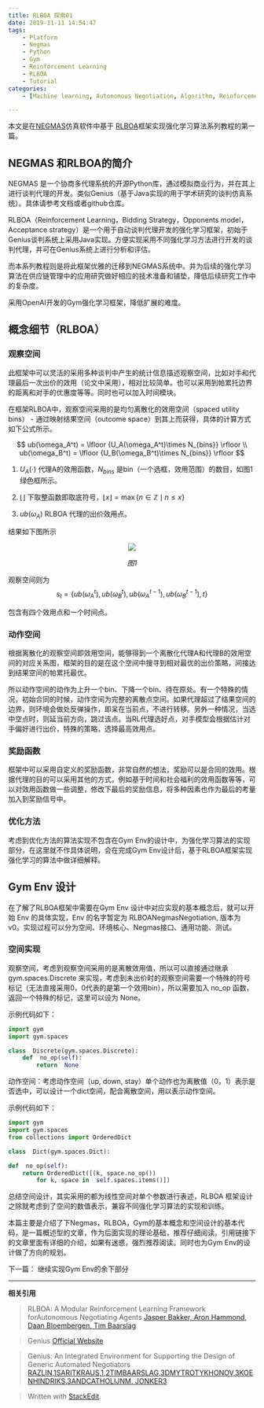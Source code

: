```yaml
---
title: RLBOA 探索01
date: 2019-11-11 14:54:47
tags:
	- Platform
	- Negmas
	- Python
	- Gym
	- Reinforcement Learning
	- RLBOA
	- Tutorial
categories:
	- [Machine learning, Autonomous Negotiation, Algorithm, Reinforcement Learning]

---
```


本文是在[NEGMAS][2]仿真软件中基于 [RLBOA][1]框架实现强化学习算法系列教程的第一篇。

## NEGMAS 和RLBOA的简介

NEGMAS 是一个协商多代理系统的开源Python库，通过模拟商业行为，并在其上进行谈判代理的开发。类似Genius（基于Java实现的用于学术研究的谈判仿真系统）。具体请参考文档或者github仓库。

RLBOA（Reinforcement Learning，Bidding Strategy，Opponents model， Acceptance strategy）是一个用于自动谈判代理开发的强化学习框架，初始于Genius谈判系统上采用Java实现。方便实现采用不同强化学习方法进行开发的谈判代理，并可在Genius系统上进行分析和评估。

而本系列教程则是将此框架优雅的迁移到NEGMAS系统中。并为后续的强化学习算法在供应链管理中的应用研究做好相应的技术准备和铺垫，降低后续研究工作中的复杂度。

采用OpenAI开发的Gym强化学习框架，降低扩展的难度。

<!--more-->

## 概念细节（RLBOA）

### 观察空间

此框架中可以灵活的采用多种谈判中产生的统计信息描述观察空间，比如对手和代理最后一次出价的效用（论文中采用），相对比较简单。也可以采用到帕累托边界的距离和对手的优惠度等等。同时也可以加入时间模块。

在框架RLBOA中，观察空间采用的是均匀离散化的效用空间（spaced utility bins） - 通过映射结果空间（outcome space）到其上而获得，具体的计算方式如下公式所示。

$$
ub(\omega_A^t) = \lfloor {U_A(\omega_A^t)\times N_{bins}} \rfloor \\
ub(\omega_B^t) = \lfloor {U_B(\omega_B^t)\times N_{bins}} \rfloor
$$

1. $U_A(\cdot)$ 代理A的效用函数，$N_{bins}$ 是bin（一个选框，效用范围）的数目，如图1绿色框所示。

2. $\lfloor \rfloor$ 下取整函数即取底符号，$\lfloor x \rfloor = \max\{n\in \mathbb{Z} \mid n\leq x\}$

3. $ub(\omega_A)$ RLBOA 代理的出价效用点。

结果如下图所示

<p align="center">
	<img src="https://i.loli.net/2019/11/12/n7G4Hh19FyX3jgE.png"/>
</p>
<p align="center">
	<em>图1</em>
</p>

观察空间则为 $$s_t = \{ub(\omega_A^t), ub(\omega_B^t), ub(\omega_A^{t-1}), ub(\omega_B^{t-1}), t \}$$

包含有四个效用点和一个时间点。

### 动作空间

根据离散化的观察空间即效用空间，能够得到一个离散化代理A和代理B的效用空间的对应关系图，框架的目的是在这个空间中搜寻到相对最优的出价策略，间接达到结果空间的帕累托最优。

所以动作空间的动作为上升一个bin、下降一个bin、待在原处。有一个特殊的情况，初始合同的时候，动作空间为完整的离散点空间。如果代理超过了结果空间的边界，则环境会做处反弹操作，即呆在当前点，不进行转移。另外一种情况，当选中空点时，则延当前方向，跳过该点。当RL代理选好点，对手模型会根据估计对手偏好进行出价，特殊的策略，选择最高效用点。

### 奖励函数

框架中可以采用自定义的奖励函数，非常自然的想法，奖励可以是合同的效用。根据代理的目的可以采用其他的方式，例如基于时间和社会福利的效用函数等等，可以对效用函数做一些调整，修改下最后的奖励信息，将多种因素也作为最后的考量加入到奖励信号中。

### 优化方法

考虑到优化方法的算法实现不包含在Gym Env的设计中，为强化学习算法的实现部分，在这里就不作具体说明，会在完成Gym Env设计后，基于RLBOA框架实现强化学习的算法中做详细解释。

## Gym Env 设计

在了解了RLBOA框架中需要在Gym Env 设计中对应实现的基本概念后，就可以开始 Env 的具体实现，Env 的名字暂定为 RLBOANegmasNegotiation, 版本为v0。实现过程可以分为空间、环境核心、Negmas接口、通用功能、测试。

### 空间实现

观察空间，考虑到观察空间采用的是离散效用值，所以可以直接通过继承gym.spaces.Discrete 来实现，考虑到未出价时的观察空间需要一个特殊的符号标记（无法直接采用0，0代表的是第一个效用bin），所以需要加入 no_op 函数，返回一个特殊的标记，这里可以设为 None。

示例代码如下：

```python
import gym
import gym.spaces

class  Discrete(gym.spaces.Discrete):
	def  no_op(self):
		return  None
```

动作空间：考虑动作空间（up, down, stay）单个动作也为离散值（0，1）表示是否选中，可以设计一个dict空间，配合离散空间，用以表示动作空间。

示例代码如下：

```python
import gym
import gym.spaces
from collections import OrderedDict

class  Dict(gym.spaces.Dict):

def  no_op(self):
	return OrderedDict([(k, space.no_op())
		for k, space in  self.spaces.items()])
```

总结空间设计，其实采用的都为线性空间对单个参数进行表述，RLBOA 框架设计之除就考虑到了空间的数值表示，兼容不同强化学习算法的实现和训练。

本篇主要是介绍了下Negmas，RLBOA，Gym的基本概念和空间设计的基本代码，是一篇概述型的文章，作为后面实现的理论基础，推荐仔细阅读。引用链接下的文章里面有详细的介绍，如果有迷惑，强烈推荐阅读。同时也为Gym Env的设计做了方向的规划。

下一篇： 继续实现Gym Env的余下部分

--------------------------------------------------------------------------------------------------------------

**相关引用**

> RLBOA: A Modular Reinforcement Learning Framework forAutonomous Negotiating Agents
> [Jasper Bakker, Aron Hammond, Daan Bloembergen, Tim Baarslag][1]

> Genius
> [Official Website][3]

> Genius: An Integrated Environment for Supporting the Design of Generic Automated Negotiators
>[RAZLIN,1SARITKRAUS,1,2TIMBAARSLAG,3DMYTROTYKHONOV,3KOENHINDRIKS,3ANDCATHOLIJNM. JONKER3][4]

[1]:https://homepages.cwi.nl/~baarslag/pub/RLBOA-A_Modular_Reinforcement_Learning_Framework_for_Autonomous_Negotiating_Agents.pdf

[2]:https://pypi.org/project/negmas/

 [3]:http://ii.tudelft.nl/genius/
 [4]:https://homepages.cwi.nl/~baarslag/pub/Genius-An_Integrated_Environment_for_Supporting_the_Design_of_Generic_Automated_Negotiators.pdf

> Written with [StackEdit](https://stackedit.io/).
